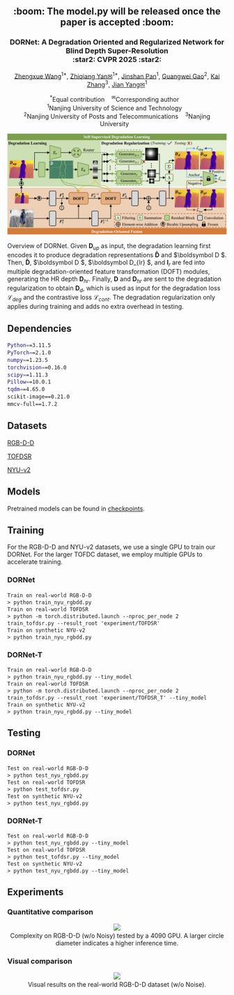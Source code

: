 <h2 align="center"> :boom: The model.py will be released once the paper is accepted :boom: </h2>

<p align="center">
<h3 align="center"> DORNet: A Degradation Oriented and Regularized Network for <br> Blind Depth Super-Resolution
<br>
:star2: CVPR 2025 :star2:
</h3>
  
<p align="center"><a href="https://scholar.google.com/citations?user=VogTuQkAAAAJ&hl=zh-CN">Zhengxue Wang</a><sup>1*</sup>, 
<a href="https://yanzq95.github.io/">Zhiqiang Yan✉</a><sup>1*</sup>, 
<a href="https://jspan.github.io/">Jinshan Pan</a><sup>1</sup>,
<a href="https://guangweigao.github.io/">Guangwei Gao</a><sup>2</sup>,
<a href="https://cszn.github.io/">Kai Zhang</a><sup>3</sup>,
  <a href="https://scholar.google.com/citations?user=6CIDtZQAAAAJ&hl=zh-CN">Jian Yang✉</a><sup>1</sup>  <!--&Dagger;-->
</p>

<p align="center">
  <sup>*</sup>Equal contribution&nbsp;&nbsp;&nbsp;
  <sup>✉</sup>Corresponding author&nbsp;&nbsp;&nbsp;<br>
  <sup>1</sup>Nanjing University of Science and Technology&nbsp;&nbsp;&nbsp;
  <br>
  <sup>2</sup>Nanjing University of Posts and Telecommunications&nbsp;&nbsp;&nbsp;
  <sup>3</sup>Nanjing University&nbsp;&nbsp;&nbsp;
</p>

<p align="center">
<img src="Figs/Pipeline.png"/>
</p>


Overview of DORNet. Given $\boldsymbol D_{up}$ as input, the degradation learning first encodes it to produce degradation representations $\boldsymbol {\tilde{D}}$  and $\boldsymbol D $. Then, $\boldsymbol {\tilde{D}}$,  $\boldsymbol D $, $\boldsymbol D_{lr} $, and $\boldsymbol I_{r}$ are fed into multiple degradation-oriented feature transformation (DOFT) modules, generating the HR depth $\boldsymbol D_{hr}$. Finally, $\boldsymbol D$ and $\boldsymbol D_{hr}$ are sent to the degradation regularization to obtain $\boldsymbol D_{d}$, which is used as input for the degradation loss $\mathcal L_{deg}$ and the contrastive loss $\mathcal L_{cont}$. The degradation regularization only applies during training and adds no extra overhead in testing.

## Dependencies

```bash
Python==3.11.5
PyTorch==2.1.0
numpy==1.23.5 
torchvision==0.16.0
scipy==1.11.3
Pillow==10.0.1
tqdm==4.65.0
scikit-image==0.21.0
mmcv-full==1.7.2
```

## Datasets

[RGB-D-D](https://github.com/lingzhi96/RGB-D-D-Dataset)

[TOFDSR](https://yanzq95.github.io/projectpage/TOFDC/index.html)

[NYU-v2](https://cs.nyu.edu/~fergus/datasets/nyu_depth_v2.html)

## Models

Pretrained models can be found in  <a href="https://github.com/yanzq95/DORNet/tree/main/checkpoints">checkpoints</a>.


## Training

For the RGB-D-D and NYU-v2 datasets, we use a single GPU to train our DORNet. For the larger TOFDC dataset, we employ multiple GPUs to accelerate training.

### DORNet
```
Train on real-world RGB-D-D
> python train_nyu_rgbdd.py
Train on real-world TOFDSR
> python -m torch.distributed.launch --nproc_per_node 2 train_tofdsr.py --result_root 'experiment/TOFDSR'
Train on synthetic NYU-v2
> python train_nyu_rgbdd.py
```

### DORNet-T
```
Train on real-world RGB-D-D
> python train_nyu_rgbdd.py --tiny_model
Train on real-world TOFDSR
> python -m torch.distributed.launch --nproc_per_node 2 train_tofdsr.py --result_root 'experiment/TOFDSR_T' --tiny_model
Train on synthetic NYU-v2
> python train_nyu_rgbdd.py --tiny_model
```

## Testing

### DORNet
```
Test on real-world RGB-D-D
> python test_nyu_rgbdd.py
Test on real-world TOFDSR
> python test_tofdsr.py
Test on synthetic NYU-v2
> python test_nyu_rgbdd.py
```

### DORNet-T
```
Test on real-world RGB-D-D
> python test_nyu_rgbdd.py --tiny_model
Test on real-world TOFDSR
> python test_tofdsr.py --tiny_model
Test on synthetic NYU-v2
> python test_nyu_rgbdd.py --tiny_model
```

## Experiments

### Quantitative comparison

<p align="center">
<img src="Figs/Params_Time.png"/>
<br>
Complexity on RGB-D-D (w/o Noisy) tested by a 4090 GPU. A larger circle diameter indicates a higher inference time.
</p>



### Visual comparison

<p align="center">
<img src="Figs/RGBDD.png"/>
<br>
Visual results on the real-world RGB-D-D dataset (w/o Noise).
</p>

